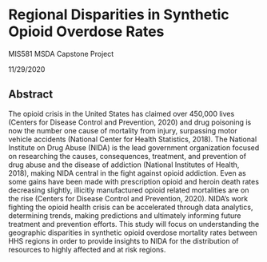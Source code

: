 # Regional Disparities in Synthetic Opioid Overdose Rates

MIS581 MSDA Capstone Project

11/29/2020



## Abstract

The opioid crisis in the United States has claimed over 450,000 lives (Centers for Disease Control and Prevention, 2020) and drug poisoning is now the number one cause of mortality from injury, surpassing motor vehicle accidents (National Center for Health Statistics, 2018). The National Institute on Drug Abuse (NIDA) is the lead government organization focused on researching the causes, consequences, treatment, and prevention of drug abuse and the disease of addiction (National Institutes of Health, 2018), making NIDA central in the fight against opioid addiction. Even as some gains have been made with prescription opioid and heroin death rates decreasing slightly, illicitly manufactured opioid related mortalities are on the rise (Centers for Disease Control and Prevention, 2020). NIDA’s work fighting the opioid health crisis can be accelerated through data analytics, determining trends, making predictions and ultimately informing future treatment and prevention efforts. This study will focus on understanding the geographic disparities in synthetic opioid overdose mortality rates between HHS regions in order to provide insights to NIDA for the distribution of resources to highly affected and at risk regions. 